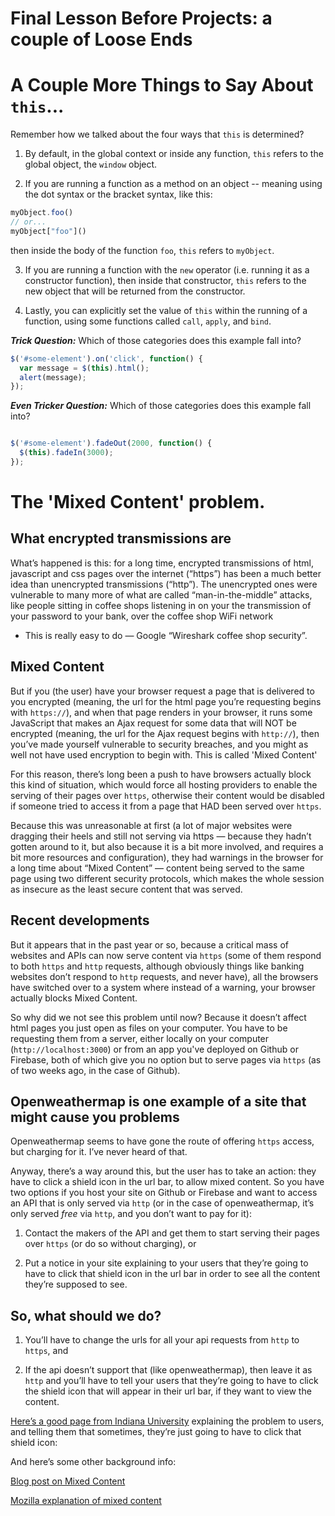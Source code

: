 # Final Lesson Before Projects: a couple of Loose Ends


# A Couple More Things to Say About `this`...

Remember how we talked about the four ways that `this` is determined?

1) By default, in the global context or inside any function, `this` refers to the global object, the `window` object.

2) If you are running a function as a method on an object -- meaning using the dot syntax or the bracket syntax, like this:

```js
myObject.foo()
// or...
myObject["foo"]()
```

then inside the body of the function `foo`, `this` refers to `myObject`.

3) If you are running a function with the `new` operator (i.e. running it as a constructor function), then inside that constructor, `this` refers to the new object that will be returned from the constructor.

4) Lastly, you can explicitly set the value of `this` within the running of a function, using some functions called `call`, `apply`, and `bind`. 

***Trick Question:*** Which of those categories does this example fall into?

```js
$('#some-element').on('click', function() {
  var message = $(this).html();
  alert(message);
});
```

***Even Tricker Question:*** Which of those categories does this example fall into?


```js

$('#some-element').fadeOut(2000, function() {
  $(this).fadeIn(3000);
});
```


# The 'Mixed Content' problem.

## What encrypted transmissions are

What’s happened is this: for a long time, encrypted transmissions of html, javascript and css pages over the internet (“https”) has been a much better idea than unencrypted transmissions (“http”). The unencrypted ones were vulnerable to many more of what are called “man-in-the-middle” attacks, like people sitting in coffee shops listening in on your the transmission of your password to your bank, over the coffee shop WiFi network 

- This is really easy to do — Google “Wireshark coffee shop security”.

## Mixed Content

But if you (the user) have your browser request a page that is delivered to you encrypted (meaning, the url for the html page you’re requesting begins with `https://`), and when that page renders in your browser, it runs some JavaScript that makes an Ajax request for some data that will NOT be encrypted (meaning, the url for the Ajax request begins with `http://`), then you’ve made yourself vulnerable to security breaches, and you might as well not have used encryption to begin with. This is called 'Mixed Content'

For this reason, there’s long been a push to have browsers actually block this kind of situation, which would force all hosting providers to enable the serving of their pages over `https`, otherwise their content would be disabled if someone tried to access it from a page that HAD been served over `https`.

Because this was unreasonable at first (a lot of major websites were dragging their heels and still not serving via https — because they hadn’t gotten around to it, but also because it is a bit more involved, and requires a bit more resources and configuration), they had warnings in the browser for a long time about “Mixed Content” — content being served to the same page using two different security protocols, which makes the whole session as insecure as the least secure content that was served.

## Recent developments

But it appears that in the past year or so, because a critical mass of websites and APIs can now serve content via `https` (some of them respond to both `https` and `http` requests, although obviously things like banking websites don’t respond to `http` requests, and never have), all the browsers have switched over to a system where instead of a warning, your browser actually blocks Mixed Content.

So why did we not see this problem until now? Because it doesn’t affect html pages you just open as files on your computer. You have to be requesting them from a server, either locally on your computer (`http://localhost:3000`) or from an app you've deployed on Github or Firebase, both of which give you no option but to serve pages via `https` (as of two weeks ago, in the case of Github).

## Openweathermap is one example of a site that might cause you problems

Openweathermap seems to have gone the route of offering `https` access, but charging for it. I’ve never heard of that.

Anyway, there’s a way around this, but the user has to take an action: they have to click a shield icon in the url bar, to allow mixed content. So you have two options if you host your site on Github or Firebase and want to access an API that is only served via `http` (or in the case of openweathermap, it’s only served _free_ via `http`, and you don’t want to pay for it):

1. Contact the makers of the API and get them to start serving their pages over `https` (or do so without charging), or

2. Put a notice in your site explaining to your users that they’re going to have to click that shield icon in the url bar in order to see all the content they’re supposed to see.



## So, what should we do?

1. You’ll have to change the urls for all your api requests from `http` to `https`, and 

2. If the api doesn’t support that (like openweathermap), then leave it as `http` and you’ll have to tell your users that they’re going to have to click the shield icon that will appear in their url bar, if they want to view the content. 



[Here’s a good page from Indiana University](https://kb.iu.edu/d/bdny) explaining the problem to users, and telling them that sometimes, they’re just going to have to click that shield icon:




And here’s some other background info:

[Blog post on Mixed Content](http://www.howtogeek.com/181911/htg-explains-what-exactly-is-a-mixed-content-warning/)

[Mozilla explanation of mixed content](https://developer.mozilla.org/en-US/docs/Web/Security/Mixed_content#Mixed_passive.2Fdisplay_content)
